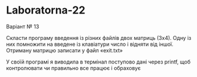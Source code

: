 # Laboratorna-22

Варіант № 13

Скласти програму введення із різних файлів двох матриць (3х4). Одну із них помножити на введене із клавіатури число і відняти від іншої. Отриману матрицю записати у файл «exit.txt»

У своїй програмі я виводила в термінал поступово дані через printf, щоб контролювати чи правильно все працює і обраховує 
